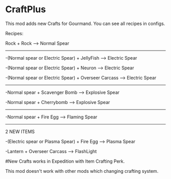 # CraftPlus

This mod adds new Crafts for Gourmand. You can see all recipes in configs.

Recipes:

Rock + Rock --> Normal Spear

-----------------------------------------------------------------------

-(Normal spear or Electric Spear) + JellyFish --> Electric Spear

-(Normal spear or Electric Spear) + Neuron --> Electric Spear

-(Normal spear or Electric Spear) + Overseer Carcass --> Electric Spear

-----------------------------------------------------------------------

-Normal spear + Scavenger Bomb --> Explosive Spear

-Normal spear + Cherrybomb --> Explosive Spear

-----------------------------------------------------------------------

-Normal spear + Fire Egg --> Flaming Spear

-----------------------------------------------------------------------

2 NEW ITEMS

-(Electric spear or Plasma Spear) + Fire Egg --> Plasma Spear

-Lantern + Overseer Carcass --> FlashLight

#New Crafts works in Expedition with Item Crafting Perk.

This mod doesn't work with other mods which changing crafting system.
